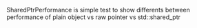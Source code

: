 SharedPtrPerformance is simple test to show differents between performance of plain object vs raw pointer vs std::shared_ptr